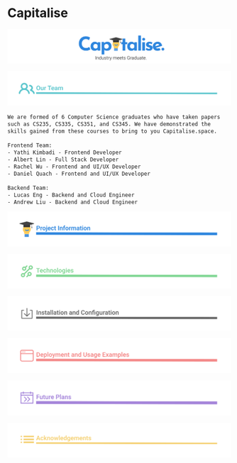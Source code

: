 # Capitalise 
![](/src/assets/markdown/TeamName.svg)

![](/src/assets/markdown/Team.svg)

    We are formed of 6 Computer Science graduates who have taken papers such as CS235, CS335, CS351, and CS345. We have demonstrated the skills gained from these courses to bring to you Capitalise.space.

    Frontend Team: 
    - Yathi Kimbadi - Frontend Developer
    - Albert Lin - Full Stack Developer
    - Rachel Wu - Frontend and UI/UX Developer
    - Daniel Quach - Frontend and UI/UX Developer

    Backend Team:
    - Lucas Eng - Backend and Cloud Engineer
    - Andrew Liu - Backend and Cloud Engineer



![](/src/assets/markdown/ProjectInformation.svg)


![](/src/assets/markdown/Technologies.svg)


![](/src/assets/markdown/Installation.svg)


![](/src/assets/markdown/DeploymentUsage.svg)

![](/src/assets/markdown/FuturePlans.svg)



![](/src/assets/markdown/Acknowledgements.svg)






